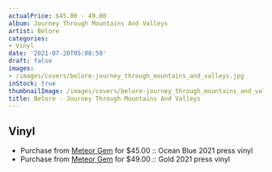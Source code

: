 ```yaml
---
actualPrice: $45.00 - 49.00
album: Journey Through Mountains And Valleys
artist: Belore
categories:
- Vinyl
date: '2021-07-20T05:08:50'
draft: false
images:
- /images/covers/belore-journey_through_mountains_and_valleys.jpg
inStock: true
thumbnailImage: /images/covers/belore-journey_through_mountains_and_valleys-thumb.jpg
title: Belore - Journey Through Mountains And Valleys
---
```


## Vinyl
* Purchase from [Meteor Gem](https://meteor-gem.com/products/belore-journey-through-mountains-and-valleys-lp) for $45.00 :: Ocean Blue 2021 press vinyl
* Purchase from [Meteor Gem](https://meteor-gem.com/products/belore-journey-through-mountains-and-valleys-lp) for $49.00 :: Gold 2021 press vinyl
